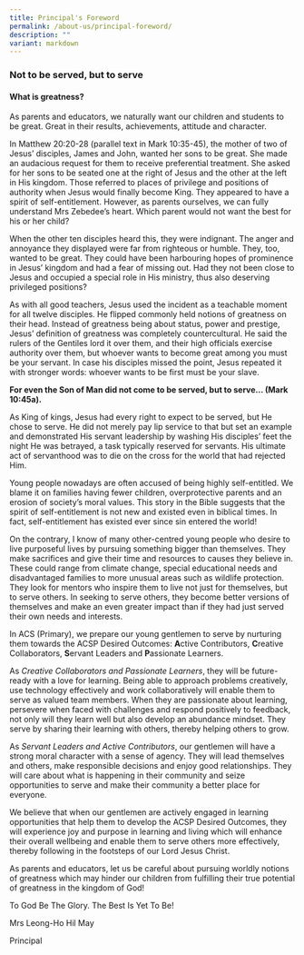 ```yaml
---
title: Principal's Foreword
permalink: /about-us/principal-foreword/
description: ""
variant: markdown
---
```

<h3><strong>Not to be served, but to serve</strong></h3>
<h4><strong>What is greatness?&nbsp;</strong></h4>
<p>As parents and educators, we naturally want our children and students
to be great. Great in their results, achievements, attitude and character.</p>
<p></p>
<p>In Matthew 20:20-28 (parallel text in Mark 10:35-45), the mother of two
of Jesus’ disciples, James and John, wanted her sons to be great. She made
an audacious request for them to receive preferential treatment. She asked
for her sons to be seated one at the right of Jesus and the other at the
left in His kingdom. Those referred to places of privilege and positions
of authority when Jesus would finally become King. They appeared to have
a spirit of self-entitlement. However, as parents ourselves, we can fully
understand Mrs Zebedee’s heart. Which parent would not want the best for
his or her child?</p>
<p></p>
<p>When the other ten disciples heard this, they were indignant. The anger
and annoyance they displayed were far from righteous or humble. They, too,
wanted to be great. They could have been harbouring hopes of prominence
in Jesus’ kingdom and had a fear of missing out. Had they not been close
to Jesus and occupied a special role in His ministry, thus also deserving
privileged positions?</p>
<p></p>
<p>As with all good teachers, Jesus used the incident as a teachable moment
for all twelve disciples. He flipped commonly held notions of greatness
on their head. Instead of greatness being about status, power and prestige,
Jesus’ definition of greatness was completely countercultural. He said
the rulers of the Gentiles lord it over them, and their high officials
exercise authority over them, but whoever wants to become great among you
must be your servant. In case his disciples missed the point, Jesus repeated
it with stronger words: whoever wants to be first must be your slave.</p>
<p></p>
<p><strong>For even the Son of Man did not come to be served, but to serve… (Mark 10:45a).</strong>
</p>
<p></p>
<p>As King of kings, Jesus had every right to expect to be served, but He
chose to serve. He did not merely pay lip service to that but set an example
and demonstrated His servant leadership by washing His disciples’ feet
the night He was betrayed, a task typically reserved for servants. His
ultimate act of servanthood was to die on the cross for the world that
had rejected Him.&nbsp;</p>
<p></p>
<p>Young people nowadays are often accused of being highly self-entitled.
We blame it on families having fewer children, overprotective parents and
an erosion of society’s moral values. This story in the Bible suggests
that the spirit of self-entitlement is not new and existed even in biblical
times. In fact, self-entitlement has existed ever since sin entered the
world!</p>
<p></p>
<p>On the contrary, I know of many other-centred young people who desire
to live purposeful lives by pursuing something bigger than themselves.
They make sacrifices and give their time and resources to causes they believe
in. These could range from climate change, special educational needs and
disadvantaged families to more unusual areas such as wildlife protection.
They look for mentors who inspire them to live not just for themselves,
but to serve others. In seeking to serve others, they become better versions
of themselves and make an even greater impact than if they had just served
their own needs and interests.</p>
<p></p>
<p>In ACS (Primary), we prepare our young gentlemen to serve by nurturing
them towards the ACSP Desired Outcomes: <strong>A</strong>ctive Contributors, <strong>C</strong>reative
Collaborators, <strong>S</strong>ervant Leaders and <strong>P</strong>assionate
Learners.</p>
<p></p>
<p>As <em>Creative Collaborators and Passionate Learners</em>, they will be
future-ready with a love for learning. Being able to approach problems
creatively, use technology effectively and work collaboratively will enable
them to serve as valued team members. When they are passionate about learning,
persevere when faced with challenges and respond positively to feedback,
not only will they learn well but also develop an abundance mindset. They
serve by sharing their learning with others, thereby helping others to
grow.</p>
<p></p>
<p>As <em>Servant Leaders and Active Contributors</em>, our gentlemen will
have a strong moral character with a sense of agency. They will lead themselves
and others, make responsible decisions and enjoy good relationships. They
will care about what is happening in their community and seize opportunities
to serve and make their community a better place for everyone.</p>
<p></p>
<p>We believe that when our gentlemen are actively engaged in learning opportunities
that help them to develop the ACSP Desired Outcomes, they will experience
joy and purpose in learning and living which will enhance their overall
wellbeing and enable them to serve others more effectively, thereby following
in the footsteps of our Lord Jesus Christ.</p>
<p></p>
<p>As parents and educators, let us be careful about pursuing worldly notions
of greatness which may hinder our children from fulfilling their true potential
of greatness in the kingdom of God!</p>
<p>To God Be The Glory. The Best Is Yet To Be!</p>
<p>Mrs Leong-Ho Hil May</p>
<p>Principal</p>
<p></p>
<p></p>
<p></p>
